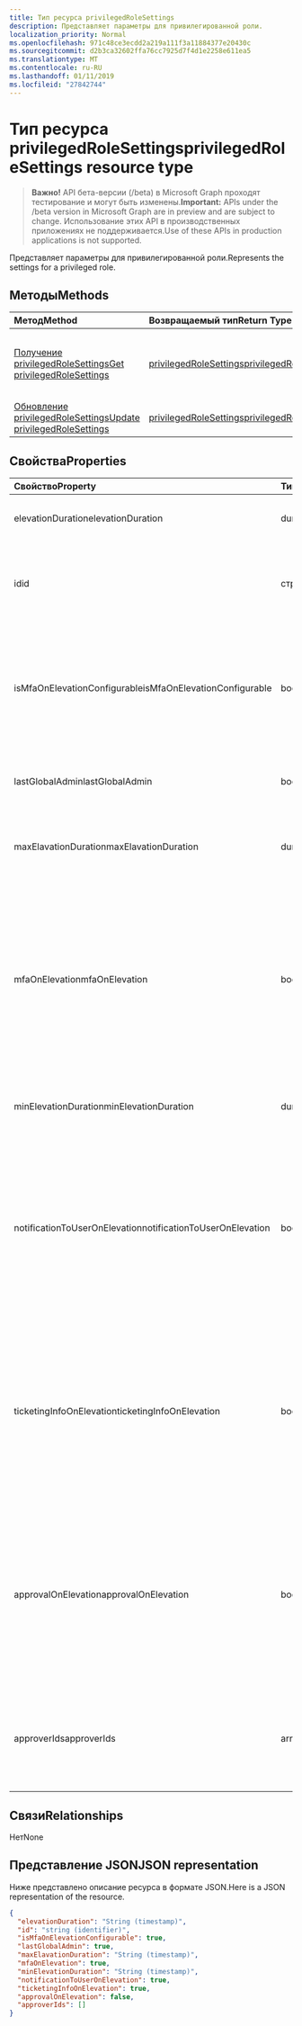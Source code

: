 ```yaml
---
title: Тип ресурса privilegedRoleSettings
description: Представляет параметры для привилегированной роли.
localization_priority: Normal
ms.openlocfilehash: 971c48ce3ecdd2a219a111f3a11884377e20430c
ms.sourcegitcommit: d2b3ca32602ffa76cc7925d7f4d1e2258e611ea5
ms.translationtype: MT
ms.contentlocale: ru-RU
ms.lasthandoff: 01/11/2019
ms.locfileid: "27842744"
---
```

# <a name="privilegedrolesettings-resource-type"></a><span data-ttu-id="5005a-103">Тип ресурса privilegedRoleSettings</span><span class="sxs-lookup"><span data-stu-id="5005a-103">privilegedRoleSettings resource type</span></span>

> <span data-ttu-id="5005a-104">**Важно!** API бета-версии (/beta) в Microsoft Graph проходят тестирование и могут быть изменены.</span><span class="sxs-lookup"><span data-stu-id="5005a-104">**Important:** APIs under the /beta version in Microsoft Graph are in preview and are subject to change.</span></span> <span data-ttu-id="5005a-105">Использование этих API в производственных приложениях не поддерживается.</span><span class="sxs-lookup"><span data-stu-id="5005a-105">Use of these APIs in production applications is not supported.</span></span>

<span data-ttu-id="5005a-106">Представляет параметры для привилегированной роли.</span><span class="sxs-lookup"><span data-stu-id="5005a-106">Represents the settings for a privileged role.</span></span>


## <a name="methods"></a><span data-ttu-id="5005a-107">Методы</span><span class="sxs-lookup"><span data-stu-id="5005a-107">Methods</span></span>

| <span data-ttu-id="5005a-108">Метод</span><span class="sxs-lookup"><span data-stu-id="5005a-108">Method</span></span>           | <span data-ttu-id="5005a-109">Возвращаемый тип</span><span class="sxs-lookup"><span data-stu-id="5005a-109">Return Type</span></span>    |<span data-ttu-id="5005a-110">Описание</span><span class="sxs-lookup"><span data-stu-id="5005a-110">Description</span></span>|
|:---------------|:--------|:----------|
|[<span data-ttu-id="5005a-111">Получение privilegedRoleSettings</span><span class="sxs-lookup"><span data-stu-id="5005a-111">Get privilegedRoleSettings</span></span>](../api/privilegedrolesettings-get.md) | [<span data-ttu-id="5005a-112">privilegedRoleSettings</span><span class="sxs-lookup"><span data-stu-id="5005a-112">privilegedRoleSettings</span></span>](privilegedrolesettings.md) |<span data-ttu-id="5005a-113">Чтение свойства и связи объекта privilegedRoleSettings.</span><span class="sxs-lookup"><span data-stu-id="5005a-113">Read properties and relationships of privilegedRoleSettings object.</span></span>|
|[<span data-ttu-id="5005a-114">Обновление privilegedRoleSettings</span><span class="sxs-lookup"><span data-stu-id="5005a-114">Update privilegedRoleSettings</span></span>](../api/privilegedrolesettings-update.md) | [<span data-ttu-id="5005a-115">privilegedRoleSettings</span><span class="sxs-lookup"><span data-stu-id="5005a-115">privilegedRoleSettings</span></span>](privilegedrolesettings.md) |<span data-ttu-id="5005a-116">Обновление объекта privilegedRoleSettings.</span><span class="sxs-lookup"><span data-stu-id="5005a-116">Update privilegedRoleSettings object.</span></span>|
## <a name="properties"></a><span data-ttu-id="5005a-117">Свойства</span><span class="sxs-lookup"><span data-stu-id="5005a-117">Properties</span></span>
| <span data-ttu-id="5005a-118">Свойство</span><span class="sxs-lookup"><span data-stu-id="5005a-118">Property</span></span>     | <span data-ttu-id="5005a-119">Тип</span><span class="sxs-lookup"><span data-stu-id="5005a-119">Type</span></span>   |<span data-ttu-id="5005a-120">Описание</span><span class="sxs-lookup"><span data-stu-id="5005a-120">Description</span></span>|
|:---------------|:--------|:----------|
|<span data-ttu-id="5005a-121">elevationDuration</span><span class="sxs-lookup"><span data-stu-id="5005a-121">elevationDuration</span></span>|<span data-ttu-id="5005a-122">duration</span><span class="sxs-lookup"><span data-stu-id="5005a-122">duration</span></span>|<span data-ttu-id="5005a-123">Длительность, при активации роли.</span><span class="sxs-lookup"><span data-stu-id="5005a-123">The duration when the role is activated.</span></span>|
|<span data-ttu-id="5005a-124">id</span><span class="sxs-lookup"><span data-stu-id="5005a-124">id</span></span>|<span data-ttu-id="5005a-125">строка</span><span class="sxs-lookup"><span data-stu-id="5005a-125">string</span></span>| <span data-ttu-id="5005a-126">Уникальный идентификатор для параметров роли.</span><span class="sxs-lookup"><span data-stu-id="5005a-126">The unique identifier for the role settings.</span></span> <span data-ttu-id="5005a-127">Только для чтения.</span><span class="sxs-lookup"><span data-stu-id="5005a-127">Read-only.</span></span>|
|<span data-ttu-id="5005a-128">isMfaOnElevationConfigurable</span><span class="sxs-lookup"><span data-stu-id="5005a-128">isMfaOnElevationConfigurable</span></span>|<span data-ttu-id="5005a-129">boolean</span><span class="sxs-lookup"><span data-stu-id="5005a-129">boolean</span></span>|<span data-ttu-id="5005a-130">**значение true,** Если mfaOnElevation может быть настроен.</span><span class="sxs-lookup"><span data-stu-id="5005a-130">**true** if mfaOnElevation is configurable.</span></span> <span data-ttu-id="5005a-131">**значение false,** Если mfaOnElevation не настраивается.</span><span class="sxs-lookup"><span data-stu-id="5005a-131">**false** if mfaOnElevation is not configurable.</span></span>|
|<span data-ttu-id="5005a-132">lastGlobalAdmin</span><span class="sxs-lookup"><span data-stu-id="5005a-132">lastGlobalAdmin</span></span>|<span data-ttu-id="5005a-133">boolean</span><span class="sxs-lookup"><span data-stu-id="5005a-133">boolean</span></span>|<span data-ttu-id="5005a-134">Для внутреннего использования используется только.</span><span class="sxs-lookup"><span data-stu-id="5005a-134">Internal used only.</span></span>|
|<span data-ttu-id="5005a-135">maxElavationDuration</span><span class="sxs-lookup"><span data-stu-id="5005a-135">maxElavationDuration</span></span>|<span data-ttu-id="5005a-136">duration</span><span class="sxs-lookup"><span data-stu-id="5005a-136">duration</span></span>|<span data-ttu-id="5005a-137">Максимальной длительности для активации роли.</span><span class="sxs-lookup"><span data-stu-id="5005a-137">Maximal duration for the activated role.</span></span>|
|<span data-ttu-id="5005a-138">mfaOnElevation</span><span class="sxs-lookup"><span data-stu-id="5005a-138">mfaOnElevation</span></span>|<span data-ttu-id="5005a-139">boolean</span><span class="sxs-lookup"><span data-stu-id="5005a-139">boolean</span></span>|<span data-ttu-id="5005a-140">**значение true,** Если необходимо активировать роль многофакторной проверкой Подлинности.</span><span class="sxs-lookup"><span data-stu-id="5005a-140">**true** if MFA is required to activate the role.</span></span> <span data-ttu-id="5005a-141">**значение false,** Если многофакторной проверкой Подлинности не требуется для включения роли.</span><span class="sxs-lookup"><span data-stu-id="5005a-141">**false** if MFA is not required to activate the role.</span></span>|
|<span data-ttu-id="5005a-142">minElevationDuration</span><span class="sxs-lookup"><span data-stu-id="5005a-142">minElevationDuration</span></span>|<span data-ttu-id="5005a-143">duration</span><span class="sxs-lookup"><span data-stu-id="5005a-143">duration</span></span>|<span data-ttu-id="5005a-144">Минимальная продолжительность активированные роли.</span><span class="sxs-lookup"><span data-stu-id="5005a-144">Minimal duration for the activated role.</span></span>|
|<span data-ttu-id="5005a-145">notificationToUserOnElevation</span><span class="sxs-lookup"><span data-stu-id="5005a-145">notificationToUserOnElevation</span></span>|<span data-ttu-id="5005a-146">boolean</span><span class="sxs-lookup"><span data-stu-id="5005a-146">boolean</span></span>|<span data-ttu-id="5005a-147">**значение true,** Если отправить уведомление конечному пользователю при активации роли.</span><span class="sxs-lookup"><span data-stu-id="5005a-147">**true** if send notification to the end user when the role is activated.</span></span> <span data-ttu-id="5005a-148">**значение false,** Если не отправлять уведомления при активации роли.</span><span class="sxs-lookup"><span data-stu-id="5005a-148">**false** if do not send notification when the role is activated.</span></span>|
|<span data-ttu-id="5005a-149">ticketingInfoOnElevation</span><span class="sxs-lookup"><span data-stu-id="5005a-149">ticketingInfoOnElevation</span></span>|<span data-ttu-id="5005a-150">boolean</span><span class="sxs-lookup"><span data-stu-id="5005a-150">boolean</span></span>|<span data-ttu-id="5005a-151">**значение true,** Если отдела сведения требуется при активации роли.</span><span class="sxs-lookup"><span data-stu-id="5005a-151">**true** if the ticketing information is required when activate the role.</span></span> <span data-ttu-id="5005a-152">**значение false,** Если отдела сведения не является обязательным, когда активировать роль.</span><span class="sxs-lookup"><span data-stu-id="5005a-152">**false** if the ticketing information is not required when activate the role.</span></span>|
|<span data-ttu-id="5005a-153">approvalOnElevation</span><span class="sxs-lookup"><span data-stu-id="5005a-153">approvalOnElevation</span></span>|<span data-ttu-id="5005a-154">boolean</span><span class="sxs-lookup"><span data-stu-id="5005a-154">boolean</span></span>|<span data-ttu-id="5005a-155">**значение true,** Если требуется утверждение при активации роли.</span><span class="sxs-lookup"><span data-stu-id="5005a-155">**true** if the approval is required when activate the role.</span></span> <span data-ttu-id="5005a-156">**значение false,** Если утверждение не является обязательным, когда активировать роль.</span><span class="sxs-lookup"><span data-stu-id="5005a-156">**false** if the approval is not required when activate the role.</span></span>|
|<span data-ttu-id="5005a-157">approverIds</span><span class="sxs-lookup"><span data-stu-id="5005a-157">approverIds</span></span>|<span data-ttu-id="5005a-158">array</span><span class="sxs-lookup"><span data-stu-id="5005a-158">array</span></span>|<span data-ttu-id="5005a-159">Список идентификаторов утверждения, если требуется для активации утверждение.</span><span class="sxs-lookup"><span data-stu-id="5005a-159">List of Approval ids, if approval is required for activation.</span></span>|

## <a name="relationships"></a><span data-ttu-id="5005a-160">Связи</span><span class="sxs-lookup"><span data-stu-id="5005a-160">Relationships</span></span>
<span data-ttu-id="5005a-161">Нет</span><span class="sxs-lookup"><span data-stu-id="5005a-161">None</span></span>


## <a name="json-representation"></a><span data-ttu-id="5005a-162">Представление JSON</span><span class="sxs-lookup"><span data-stu-id="5005a-162">JSON representation</span></span>

<span data-ttu-id="5005a-163">Ниже представлено описание ресурса в формате JSON.</span><span class="sxs-lookup"><span data-stu-id="5005a-163">Here is a JSON representation of the resource.</span></span>

<!-- {
  "blockType": "resource",
  "optionalProperties": [

  ],
  "@odata.type": "microsoft.graph.privilegedRoleSettings"
}-->

```json
{
  "elevationDuration": "String (timestamp)",
  "id": "string (identifier)",
  "isMfaOnElevationConfigurable": true,
  "lastGlobalAdmin": true,
  "maxElavationDuration": "String (timestamp)",
  "mfaOnElevation": true,
  "minElevationDuration": "String (timestamp)",
  "notificationToUserOnElevation": true,
  "ticketingInfoOnElevation": true,
  "approvalOnElevation": false,
  "approverIds": []
}

```

<!-- uuid: 8fcb5dbc-d5aa-4681-8e31-b001d5168d79
2015-10-25 14:57:30 UTC -->
<!-- {
  "type": "#page.annotation",
  "description": "privilegedRoleSettings resource",
  "keywords": "",
  "section": "documentation",
  "tocPath": ""
}-->
